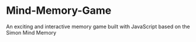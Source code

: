 # Mind-Memory-Game
An exciting and interactive memory game built with JavaScript based on the Simon Mind Memory
